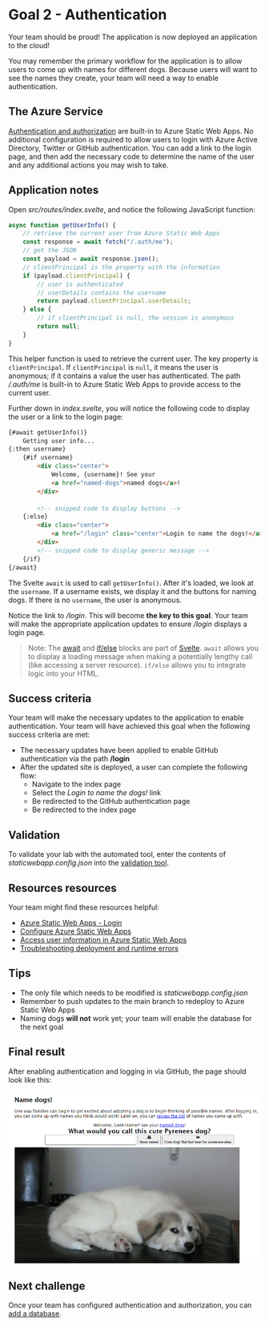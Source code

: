 # Goal 2 - Authentication

Your team should be proud! The application is now deployed an application to the cloud!

You may remember the primary workflow for the application is to allow users to come up with names for different dogs. Because users will want to see the names they create, your team will need a way to enable authentication.

## The Azure Service

[Authentication and authorization](https://docs.microsoft.com/azure/static-web-apps/authentication-authorization) are built-in to Azure Static Web Apps. No additional configuration is required to allow users to login with Azure Active Directory, Twitter or GitHub authentication. You can add a link to the login page, and then add the necessary code to determine the name of the user and any additional actions you may wish to take.

## Application notes

Open *src/routes/index.svelte*, and notice the following JavaScript function:

```javascript
async function getUserInfo() {
    // retrieve the current user from Azure Static Web Apps
    const response = await fetch("/.auth/me");
    // get the JSON
    const payload = await response.json();
    // clientPrincipal is the property with the information
    if (payload.clientPrincipal) {
        // user is authenticated
        // userDetails contains the username
        return payload.clientPrincipal.userDetails;
    } else {
        // if clientPrincipal is null, the session is anonymous
        return null;
    }
}
```

This helper function is used to retrieve the current user. The key property is `clientPrincipal`. If `clientPrincipal` is `null`, it means the user is anonymous; if it contains a value the user has authenticated. The path */.auth/me* is built-in to Azure Static Web Apps to provide access to the current user.

Further down in *index.svelte*, you will notice the following code to display the user or a link to the login page:

```html
{#await getUserInfo()}
    Getting user info...
{:then username}
    {#if username}
        <div class="center">
            Welcome, {username}! See your
            <a href="named-dogs">named dogs</a>!
        </div>

        <!-- snipped code to display buttons -->
    {:else}
        <div class="center">
            <a href="/login" class="center">Login to name the dogs!</a>
        </div>
        <!-- snipped code to display generic message -->
    {/if}
{/await}
```

The Svelte `await` is used to call `getUserInfo()`. After it's loaded, we look at the `username`. If a username exists, we display it and the buttons for naming dogs. If there is no `username`, the user is anonymous.

Notice the link to */login*. This will become **the key to this goal**. Your team will make the appropriate application updates to ensure */login* displays a login page.

> Note: The [await](https://svelte.dev/tutorial/await-blocks) and [if/else](https://svelte.dev/tutorial/if-blocks) blocks are part of [Svelte](https://svelte.dev). `await` allows you to display a loading message when making a potentially lengthy call (like accessing a server resource). `if/else` allows you to integrate logic into your HTML.

## Success criteria

Your team will make the necessary updates to the application to enable authentication. Your team will have achieved this goal when the following success criteria are met:

- The necessary updates have been applied to enable GitHub authentication via the path **/login**
- After the updated site is deployed, a user can complete the following flow:
  - Navigate to the index page
  - Select the *Login to name the dogs!* link
  - Be redirected to the GitHub authentication page
  - Be redirected to the index page

## Validation

To validate your lab with the automated tool, enter the contents of *staticwebapp.config.json* into the [validation tool](https://ashy-mushroom-0609d7c10.azurestaticapps.net/).

## Resources resources

Your team might find these resources helpful:

- [Azure Static Web Apps - Login](https://docs.microsoft.com/azure/static-web-apps/authentication-authorization#login)
- [Configure Azure Static Web Apps](https://docs.microsoft.com/azure/static-web-apps/configuration)
- [Access user information in Azure Static Web Apps](https://docs.microsoft.com/azure/static-web-apps/user-information?tabs=javascript)
- [Troubleshooting deployment and runtime errors](https://docs.microsoft.com/azure/static-web-apps/troubleshooting)

## Tips

- The only file which needs to be modified is *staticwebapp.config.json*
- Remember to push updates to the main branch to redeploy to Azure Static Web Apps
- Naming dogs **will not** work yet; your team will enable the database for the next goal

## Final result

After enabling authentication and logging in via GitHub, the page should look like this:

![Screenshot of the starting page, showing a textbox where you can name the dog, and the header What would you call this cute Pyrenees dog?](./media/authentication.png)

## Next challenge

Once your team has configured authentication and authorization, you can [add a database](./3-database.md).
